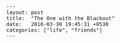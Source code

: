 <div class="example">
    <div class="highlight">
    <pre>
    ---
    layout: post
    title:  "The One with the Blackout"
    date:   2016-03-30 19:45:31 +0530
    categories: ["life", "friends"]
    ---
  </pre>
</div>
  </div>
  
  
